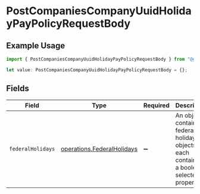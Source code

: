 # PostCompaniesCompanyUuidHolidayPayPolicyRequestBody

## Example Usage

```typescript
import { PostCompaniesCompanyUuidHolidayPayPolicyRequestBody } from "@gusto/embedded-api/models/operations";

let value: PostCompaniesCompanyUuidHolidayPayPolicyRequestBody = {};
```

## Fields

| Field                                                                                      | Type                                                                                       | Required                                                                                   | Description                                                                                |
| ------------------------------------------------------------------------------------------ | ------------------------------------------------------------------------------------------ | ------------------------------------------------------------------------------------------ | ------------------------------------------------------------------------------------------ |
| `federalHolidays`                                                                          | [operations.FederalHolidays](../../models/operations/federalholidays.md)                   | :heavy_minus_sign:                                                                         | An object containing federal holiday objects, each containing a boolean selected property. |